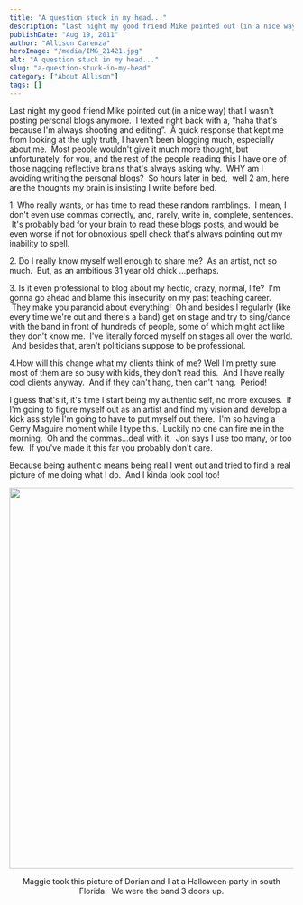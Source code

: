 ```yaml
---
title: "A question stuck in my head..."
description: "Last night my good friend Mike pointed out (in a nice way) that I wasn&apos;t posting personal blogs anymore.  I "
publishDate: "Aug 19, 2011"
author: "Allison Carenza"
heroImage: "/media/IMG_21421.jpg"
alt: "A question stuck in my head..."
slug: "a-question-stuck-in-my-head"
category: ["About Allison"]
tags: []
---
```


<p>Last night my good friend Mike pointed out (in a nice way) that I wasn&apos;t posting personal blogs anymore.  I texted right back with a, &#8220;haha that&apos;s because I&apos;m always shooting and editing&#8221;.  A quick response that kept me from looking at the ugly truth, I haven&apos;t been blogging much, especially about me.  Most people wouldn&apos;t give it much more thought, but unfortunately, for you, and the rest of the people reading this I have one of those nagging reflective brains that&apos;s always asking why.  WHY am I avoiding writing the personal blogs?  So hours later in bed,  well 2 am, here are the thoughts my brain is insisting I write before bed.</p>
<p>1. Who really wants, or has time to read these random ramblings.  I mean, I don&apos;t even use commas correctly, and, rarely, write in, complete, sentences.  It&apos;s probably bad for your brain to read these blogs posts, and would be even worse if not for obnoxious spell check that&apos;s always pointing out my inability to spell.</p>
<p>2. Do I really know myself well enough to share me?  As an artist, not so much.  But, as an ambitious 31 year old chick ...perhaps.</p>
<p>3. Is it even professional to blog about my hectic, crazy, normal, life?  I&apos;m gonna go ahead and blame this insecurity on my past teaching career.  They make you paranoid about everything!  Oh and besides I regularly (like every time we&apos;re out and there&apos;s a band) get on stage and try to sing/dance with the band in front of hundreds of people, some of which might act like they don&apos;t know me.  I&apos;ve literally forced myself on stages all over the world.  And besides that, aren&apos;t politicians suppose to be professional.</p>
<p>4.How will this change what my clients think of me? Well I&apos;m pretty sure most of them are so busy with kids, they don&apos;t read this.  And I have really cool clients anyway.  And if they can&apos;t hang, then can&apos;t hang.  Period!</p>
<p>I guess that&apos;s it, it&apos;s time I start being my authentic self, no more excuses.  If I&apos;m going to figure myself out as an artist and find my vision and develop a kick ass style I&apos;m going to have to put myself out there.  I&apos;m so having a Gerry Maguire moment while I type this.  Luckily no one can fire me in the morning.  Oh and the commas...deal with it.  Jon says I use too many, or too few.  If you&apos;ve made it this far you probably don&apos;t care.</p>
<p>Because being authentic means being real I went out and tried to find a real picture of me doing what I do.  And I kinda look cool too!</p>
<p style="text-align: center;"><img class="aligncenter size-full wp-image-3323" title="IMG_2142" src="/media/IMG_21421.jpg" alt="" width="899" height="675" srcset="/media/IMG_21421.jpg 899w, /media/IMG_21421-300x225.jpg 300w, /media/IMG_21421-768x577.jpg 768w" sizes="(max-width: 899px) 100vw, 899px" /></p>
<p style="text-align: center;">Maggie took this picture of Dorian and I at a Halloween party in south Florida.  We were the band 3 doors up.</p>
<p>&nbsp;</p>
